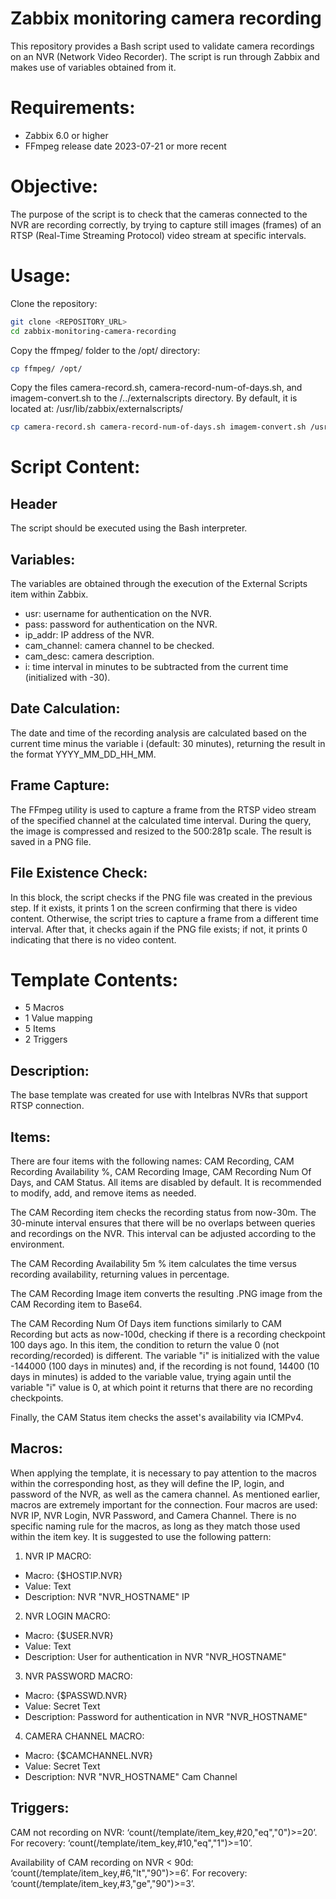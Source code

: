 # Zabbix monitoring camera recording
This repository provides a Bash script used to validate camera recordings on an NVR (Network Video Recorder). The script is run through Zabbix and makes use of variables obtained from it.

# Requirements:
  - Zabbix 6.0 or higher
  - FFmpeg release date 2023-07-21 or more recent

# Objective:
The purpose of the script is to check that the cameras connected to the NVR are recording correctly, by trying to capture still images (frames) of an RTSP (Real-Time Streaming Protocol) video stream at specific intervals.

# Usage:
Clone the repository:

```bash
git clone <REPOSITORY_URL>
cd zabbix-monitoring-camera-recording
```

Copy the ffmpeg/ folder to the /opt/ directory:

```bash
cp ffmpeg/ /opt/
```

Copy the files camera-record.sh, camera-record-num-of-days.sh, and imagem-convert.sh to the /../externalscripts directory. By default, it is located at: /usr/lib/zabbix/externalscripts/

```bash
cp camera-record.sh camera-record-num-of-days.sh imagem-convert.sh /usr/lib/zabbix/externalscripts/
```

# Script Content:
## Header
The script should be executed using the Bash interpreter.

## Variables:
The variables are obtained through the execution of the External Scripts item within Zabbix.
- usr: username for authentication on the NVR.
- pass: password for authentication on the NVR.
- ip_addr: IP address of the NVR.
- cam_channel: camera channel to be checked.
- cam_desc: camera description.
- i: time interval in minutes to be subtracted from the current time (initialized with -30).

## Date Calculation:
The date and time of the recording analysis are calculated based on the current time minus the variable i (default: 30 minutes), returning the result in the format YYYY_MM_DD_HH_MM.

## Frame Capture:
The FFmpeg utility is used to capture a frame from the RTSP video stream of the specified channel at the calculated time interval. During the query, the image is compressed and resized to the 500:281p scale. The result is saved in a PNG file.

## File Existence Check:
In this block, the script checks if the PNG file was created in the previous step. If it exists, it prints 1 on the screen confirming that there is video content. Otherwise, the script tries to capture a frame from a different time interval. After that, it checks again if the PNG file exists; if not, it prints 0 indicating that there is no video content.

# Template Contents:
 - 5 Macros
 - 1 Value mapping
 - 5 Items
 - 2 Triggers

## Description:
The base template was created for use with Intelbras NVRs that support RTSP connection.

## Items:
There are four items with the following names: CAM Recording, CAM Recording Availability %, CAM Recording Image, CAM Recording Num Of Days, and CAM Status. All items are disabled by default. It is recommended to modify, add, and remove items as needed.

The CAM Recording item checks the recording status from now-30m. The 30-minute interval ensures that there will be no overlaps between queries and recordings on the NVR. This interval can be adjusted according to the environment.

The CAM Recording Availability 5m % item calculates the time versus recording availability, returning values in percentage.

The CAM Recording Image item converts the resulting .PNG image from the CAM Recording item to Base64.

The CAM Recording Num Of Days item functions similarly to CAM Recording but acts as now-100d, checking if there is a recording checkpoint 100 days ago. In this item, the condition to return the value 0 (not recording/recorded) is different. The variable "i" is initialized with the value -144000 (100 days in minutes) and, if the recording is not found, 14400 (10 days in minutes) is added to the variable value, trying again until the variable "i" value is 0, at which point it returns that there are no recording checkpoints.

Finally, the CAM Status item checks the asset's availability via ICMPv4.

## Macros:

When applying the template, it is necessary to pay attention to the macros within the corresponding host, as they will define the IP, login, and password of the NVR, as well as the camera channel. As mentioned earlier, macros are extremely important for the connection. Four macros are used: NVR IP, NVR Login, NVR Password, and Camera Channel. There is no specific naming rule for the macros, as long as they match those used within the item key. It is suggested to use the following pattern:

1. NVR IP MACRO:
 - Macro: {$HOSTIP.NVR}
 - Value: Text
 - Description: NVR "NVR_HOSTNAME" IP
2. NVR LOGIN MACRO:
 - Macro: {$USER.NVR}
 - Value: Text
 - Description: User for authentication in NVR "NVR_HOSTNAME"
3. NVR PASSWORD MACRO:
 - Macro: {$PASSWD.NVR}
 - Value: Secret Text
 - Description: Password for authentication in NVR "NVR_HOSTNAME"
4. CAMERA CHANNEL MACRO:
 - Macro: {$CAMCHANNEL.NVR}
 - Value: Secret Text
 - Description: NVR "NVR_HOSTNAME" Cam Channel

## Triggers:

CAM not recording on NVR:
‘count(/template/item_key,#20,"eq","0")>=20’. For recovery: ‘count(/template/item_key,#10,"eq","1")>=10’.

Availability of CAM recording on NVR < 90d:
‘count(/template/item_key,#6,"lt","90")>=6’. For recovery: ‘count(/template/item_key,#3,"ge","90")>=3’.
